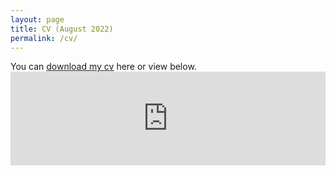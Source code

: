 ```yaml
---
layout: page
title: CV (August 2022)
permalink: /cv/
---
```

You can [download my cv](https://mjharris95.github.io/CV-Harris-Summer22.pdf) here or view below.
<embed src="https://mjharris95.github.io/CV-Harris-Summer22.pdf" type="application/pdf" width="100%" />
